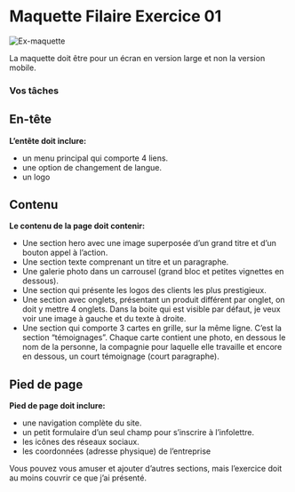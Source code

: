 # Maquette Filaire Exercice 01
![Ex-maquette](https://github.com/user-attachments/assets/68370674-d2a2-4c35-a2e8-ad4a02feaa1a)


La maquette doit être pour un écran en version large et non la version mobile.


### Vos tâches

## En-tête

**L’entête doit inclure:**
- un menu principal qui comporte 4 liens.
- une option de changement de langue.
- un logo


## Contenu

**Le contenu de la page doit contenir:**
- Une section hero avec une image superposée d’un grand titre et d’un bouton appel à l’action.
- Une section texte comprenant un titre et un paragraphe.
- Une galerie photo dans un carrousel (grand bloc et petites vignettes en dessous).
- Une section qui présente les logos des clients les plus prestigieux.
- Une section avec onglets, présentant un produit différent par onglet, on doit y mettre 4 onglets. Dans la boite qui est visible par défaut, je veux voir une image à gauche et du texte à droite.
- Une section qui comporte 3 cartes en grille, sur la même ligne. C’est la section “témoignages”. Chaque carte contient une photo, en dessous le nom de la personne, la compagnie pour laquelle elle travaille et encore en dessous, un court témoignage (court paragraphe).


## Pied de page

**Pied de page doit inclure:**
- une navigation complète du site.
- un petit formulaire d’un seul champ pour s’inscrire à l’infolettre.
- les icônes des réseaux sociaux.
- les coordonnées (adresse physique) de l’entreprise


Vous pouvez vous amuser et ajouter d’autres sections, mais l’exercice doit au moins couvrir ce que j’ai présenté.
